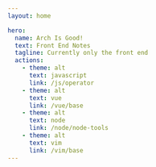```yaml
---
layout: home

hero:
  name: Arch Is Good!
  text: Front End Notes
  tagline: Currently only the front end
  actions:
    - theme: alt
      text: javascript
      link: /js/operator
    - theme: alt
      text: vue
      link: /vue/base
    - theme: alt
      text: node
      link: /node/node-tools
    - theme: alt
      text: vim
      link: /vim/base
---
```

